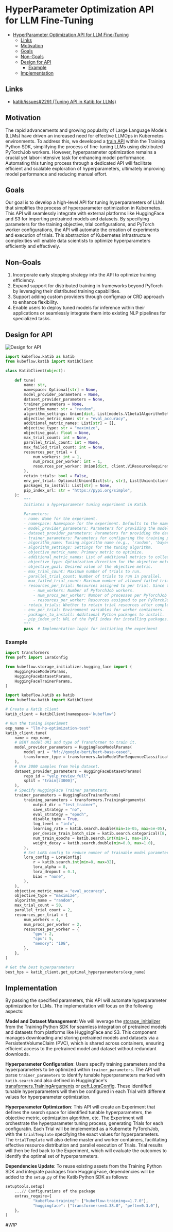# HyperParameter Optimization API for LLM Fine-Tuning

- [HyperParameter Optimization API for LLM Fine-Tuning](#hyperparameter-optimization-api-for-llm-fine-tuning)
  * [Links](#links)
  * [Motivation](#motivation)
  * [Goals](#goals)
  * [Non-Goals](#non-goals)
  * [Design for API](#design-for-api)
    + [Example](#example)
  * [Implementation](#implementation)

## Links

- [katib/issues#2291 (Tuning API in Katib for LLMs)](https://github.com/kubeflow/katib/issues/2291)

## Motivation

The rapid advancements and growing popularity of Large Language Models (LLMs) have driven an increased need for effective LLMOps in Kubernetes environments. To address this, we developed a [train API](https://www.kubeflow.org/docs/components/training/user-guides/fine-tuning/) within the Training Python SDK, simplifying the process of fine-tuning LLMs using distributed PyTorchJob workers. However, hyperparameter optimization remains a crucial yet labor-intensive task for enhancing model performance. Automating this tuning process through a dedicated API will facilitate efficient and scalable exploration of hyperparameters, ultimately improving model performance and reducing manual effort.

## Goals

Our goal is to develop a high-level API for tuning hyperparameters of LLMs that simplifies the process of hyperparameter optimization in Kubernetes. This API will seamlessly integrate with external platforms like HuggingFace and S3 for importing pretrained models and datasets. By specifying parameters for the training objective, trial configurations, and PyTorch worker configurations, the API will automate the creation of experiments and execution of trials. This abstraction of Kubernetes infrastructure complexities will enable data scientists to optimize hyperparameters efficiently and effectively.

## Non-Goals

1. Incorporate early stopping strategy into the API to optimize training efficiency.
2. Expand support for distributed training in frameworks beyond PyTorch by leveraging their distributed training capabilities.
3. Support adding custom providers through configmap or CRD approach to enhance flexibility.
4. Enable users to deploy tuned models for inference within their applications or seamlessly integrate them into existing NLP pipelines for specialized tasks.

## Design for API

![Design for API](images/design_api.jpg)

```python
import kubeflow.katib as katib
from kubeflow.katib import KatibClient

class KatibClient(object):
	
	def tune(
		name: str, 
		namespace: Optional[str] = None,
		model_provider_parameters = None,
		dataset_provider_parameters = None,
		trainer_parameters = None,
		algorithm_name: str = "random",
		algorithm_settings: Union[dict, List[models.V1beta1AlgorithmSetting], None] = None,
		objective_metric_name: str = "eval_accuracy",
		additional_metric_names: List[str] = [],
		objective_type: str = "maximize",
		objective_goal: float = None,
		max_trial_count: int = None,
		parallel_trial_count: int = None,
		max_failed_trial_count: int = None,
		resources_per_trial = {
			num_workers: int = 1,
			num_procs_per_worker: int = 1,
			resources_per_worker: Union[dict, client.V1ResourceRequirements, None] = None,
		},
		retain_trials: bool = False,
		env_per_trial: Optional[Union[Dict[str, str], List[Union[client.V1EnvVar, client.V1EnvFromSource]]]] = None,
		packages_to_install: List[str] = None,
		pip_index_url: str = "https://pypi.org/simple",
	):
		"""
        Initiates a hyperparameter tuning experiment in Katib.

        Parameters:
        - name: Name for the experiment.
		- namespace: Namespace for the experiment. Defaults to the namespace of the 'KatibClient' object.
		- model_provider_parameters: Parameters for providing the model. Compatible with model providers like HuggingFace.
		- dataset_provider_parameters: Parameters for providing the dataset. Compatible with dataset providers like HuggingFace or S3.
		- trainer_parameters: Parameters for configuring the training process, including settings for hyperparameters search space.
		- algorithm_name: Tuning algorithm name (e.g., 'random', 'bayesian').
		- algorithm_settings: Settings for the tuning algorithm.
		- objective_metric_name: Primary metric to optimize.
		- additional_metric_names: List of additional metrics to collect.
		- objective_type: Optimization direction for the objective metric, "minimize" or "maximize".
		- objective_goal: Desired value of the objective metric.
		- max_trial_count: Maximum number of trials to run.
		- parallel_trial_count: Number of trials to run in parallel.
		- max_failed_trial_count: Maximum number of allowed failed trials.
		- resources_per_trial: Resources assigned to per trial. Since the "tune" API now supports distributed training in PyTorch, you can specify the following parameters:
			- num_workers: Number of PyTorchJob workers.
			- num_procs_per_worker: Number of processes per PyTorchJob worker.
			- resources_per_worker: Resources assigned to per PyTorchJob worker container.
		- retain_trials: Whether to retain trial resources after completion.
		- env_per_trial: Environment variables for worker containers.
		- packages_to_install: Additional Python packages to install.
		- pip_index_url: URL of the PyPI index for installing packages.
        """
        pass  # Implementation logic for initiating the experiment
```

### Example

```python
import transformers
from peft import LoraConfig

from kubeflow.storage_initializer.hugging_face import (
	HuggingFaceModelParams,
	HuggingFaceDatasetParams,
	HuggingFaceTrainerParams,
)

import kubeflow.katib as katib
from kubeflow.katib import KatibClient

# Create a Katib client
katib_client = KatibClient(namespace='kubeflow')

# Run the tuning Experiment
exp_name = "llm-hp-optimization-test"
katib_client.tune(
	name = exp_name,
	# BERT model URI and type of Transformer to train it.
	model_provider_parameters = HuggingFaceModelParams(
		model_uri = "hf://google-bert/bert-base-cased",
		transformer_type = transformers.AutoModelForSequenceClassification,
	),
	# Use 3000 samples from Yelp dataset.
	dataset_provider_parameters = HuggingFaceDatasetParams(
		repo_id = "yelp_review_full",
		split = "train[:3000]",
	),
	# Specify HuggingFace Trainer parameters.
	trainer_parameters = HuggingFaceTrainerParams(
		training_parameters = transformers.TrainingArguments(
			output_dir = "test_trainer",
			save_strategy = "no",
			eval_strategy = "epoch",
			disable_tqdm = True,
			log_level = "info",
			learning_rate = katib.search.double(min=1e-05, max=5e-05),
			per_device_train_batch_size = katib.search.categorical([8, 16, 32]),
			num_train_epochs = katib.search.int(min=1, max=10),
			weight_decay = katib.search.double(min=0.0, max=1.0),
		),
		# Set LoRA config to reduce number of trainable model parameters.
		lora_config = LoraConfig(
			r = katib.search.int(min=8, max=32),
			lora_alpha = 8,
			lora_dropout = 0.1,
			bias = "none",
		),
	),	
	objective_metric_name = "eval_accuracy", 
	objective_type = "maximize", 
	algorithm_name = "random",
	max_trial_count = 50,
	parallel_trial_count = 2,
	resources_per_trial = {
		num_workers = 4,
		num_procs_per_worker = 2,
		resources_per_worker = {
			"gpu": 2,
			"cpu": 5,
			"memory": "10G",
		},
	},
)

# Get the best hyperparameters
best_hps = katib_client.get_optimal_hyperparameters(exp_name)
```

## Implementation

By passing the specified parameters, this API will automate hyperparameter optimization for LLMs. The implementation will focus on the following aspects:

**Model and Dataset Management**: We will leverage the [storage_initializer](https://github.com/kubeflow/training-operator/tree/master/sdk/python/kubeflow/storage_initializer) from the Training Python SDK for seamless integration of pretrained models and datasets from platforms like HuggingFace and S3. This component manages downloading and storing pretrained models and datasets via a PersistentVolumeClaim (PVC), which is shared across containers, ensuring efficient access to the pretrained model and dataset without redundant downloads.

**Hyperparameter Configuration**: Users specify training parameters and the hyperparameters to be optimized within `trainer_parameters`. The API will parse `trainer_parameters` to identify tunable hyperparameters marked with `katib.search` and also defined in Huggingface's [transformers.TrainingArguments](https://huggingface.co/docs/transformers/en/main_classes/trainer#transformers.TrainingArguments) or [peft.LoraConfig](https://huggingface.co/docs/peft/en/package_reference/lora#peft.LoraConfig). These identified tunable hyperparameters will then be configured in each Trial with different values for hyperparameter optimization.

**Hyperparameter Optimization**: This API will create an Experiment that defines the search space for identified tunable hyperparameters, the objective metric, optimization algorithm, etc. The Experiment will orchestrate the hyperparameter tuning process, generating Trials for each configuratin. Each Trial will be implemented as a Kubernete PyTorchJob, with the `trialTemplate` specifying the exact values for hyperparameters. The `trialTemplate` will also define master and worker containers, facilitating effective resource distribution and parallel execution of Trials. Trial results will then be fed back to the Experiment, which will evaluate the outcomes to identify the optimal set of hyperparameters.

 **Dependencies Update**: To reuse existing assets from the Training Python SDK and integrate packages from HuggingFace, dependencies will be added to the `setup.py` of the Katib Python SDK as follows:

```python
setuptools.setup(
	...// Configurations of the package
	extras_require={
			"kubeflow-training": ["kubeflow-training==1.7.0"],
			"huggingface": ["transformers==4.38.0", "peft==0.3.0"],
	},
)
```

_#WIP_